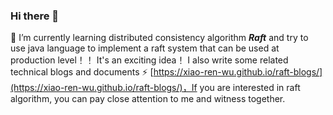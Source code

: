 ### Hi there 👋

<!--
**xiao-ren-wu/xiao-ren-wu** is a ✨ _special_ ✨ repository because its `README.md` (this file) appears on your GitHub profile.

Here are some ideas to get you started:

- 🔭 I’m currently working on ...
- 🌱 I’m currently learning ...
- 👯 I’m looking to collaborate on ...
- 🤔 I’m looking for help with ...
- 💬 Ask me about ...
- 📫 How to reach me: ...
- 😄 Pronouns: ...
- ⚡ Fun fact: ...
-->

🌱 I’m currently learning distributed consistency algorithm ***Raft*** and try to use java language to implement a raft system that can be used at production level！！
It's an exciting idea！ I also write some related technical blogs and documents ⚡ [https://xiao-ren-wu.github.io/raft-blogs/](https://xiao-ren-wu.github.io/raft-blogs/)，If you are interested in raft algorithm, you can pay close attention to me and witness together.
